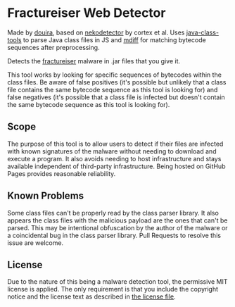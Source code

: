 # Fractureiser Web Detector

Made by [douira](https://github.com/douira), based on [nekodetector](https://github.com/MCRcortex/nekodetector) by cortex et al. Uses [java-class-tools](https://github.com/leonardosnt/java-class-tools) to parse Java class files in JS and [mdiff](https://github.com/tapirdata/mdiff) for matching bytecode sequences after preprocessing.

Detects the [fractureiser](https://github.com/fractureiser-investigation/fractureiser) malware in .jar files that you give it.

This tool works by looking for specific sequences of bytecodes within the class files. Be aware of false positives (it's possible but unlikely that a class file contains the same bytecode sequence as this tool is looking for) and false negatives (it's possible that a class file is infected but doesn't contain the same bytecode sequence as this tool is looking for).

## Scope

The purpose of this tool is to allow users to detect if their files are infected with known signatures of the malware without needing to download and execute a program. It also avoids needing to host infrastructure and stays available independent of third-party infrastructure. Being hosted on GitHub Pages provides reasonable reliability.

## Known Problems

Some class files can't be properly read by the class parser library. It also appears the class files with the malicious payload are the ones that can't be parsed. This may be intentional obfuscation by the author of the malware or a coincidental bug in the class parser library. Pull Requests to resolve this issue are welcome.

## License

Due to the nature of this being a malware detection tool, the permissive MIT license is applied. The only requirement is that you include the copyright notice and the license text as described in [the license file](./LICENSE).
